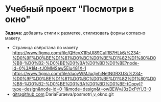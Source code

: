 # Учебный проект "Посмотри в окно"
**Задача:** добавить стили к разметке, стилизовать формы согласно макету.
- Страница свёрстана по макету [https://www.figma.com/file/QHcvX1RsUI89CulRB7HLk6/%234-%D0%9F%D0%BE%D1%81%D0%BC%D0%BE%D1%82%D1%80%D0%B8-%D0%B2-%D0%BE%D0%BA%D0%BD%D0%BE?node-id=0%3A1&t=tJOMMSaw5EIu481X-1    ](https://www.figma.com/file/duoyWMJudjvhiNetNGRXU3/%234-%D0%9F%D0%BE%D1%81%D0%BC%D0%BE%D1%82%D1%80%D0%B8-%D0%B2-%D0%BE%D0%BA%D0%BD%D0%BE-(Copy)?type=design&node-id=0-1&mode=design&t=owBEWvJ3zDxFtYU3-0)https://www.figma.com/file/duoyWMJudjvhiNetNGRXU3/%234-%D0%9F%D0%BE%D1%81%D0%BC%D0%BE%D1%82%D1%80%D0%B8-%D0%B2-%D0%BE%D0%BA%D0%BD%D0%BE-(Copy)?type=design&node-id=0-1&mode=design&t=owBEWvJ3zDxFtYU3-0
- git@github.com:DariaFuraeva/posmotri_v_okno.git
